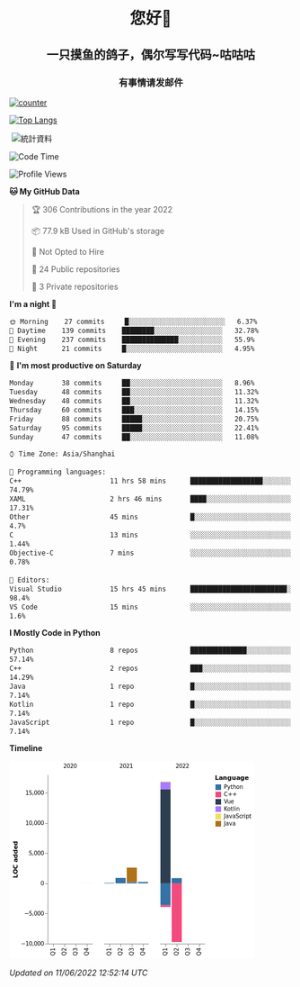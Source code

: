 

<!--
**kitUIN/kitUIN** is a ✨ _special_ ✨ repository because its `README.md` (this file) appears on your GitHub profile.

Here are some ideas to get you started:

- 🔭 I’m currently working on ...
- 🌱 I’m currently learning ...
- 👯 I’m looking to collaborate on ...
- 🤔 I’m looking for help with ...
- 💬 Ask me about ...
- 📫 How to reach me: ...
- 😄 Pronouns: ...
- ⚡ Fun fact: ...
-->
<h1 align="center">您好👋</h1>
<h2 align="center">一只摸鱼的鸽子，偶尔写写代码~咕咕咕</h2>
<h3 align="center">有事情请发邮件</h3>

[![counter](https://count.getloli.com/get/@KitUIN?theme=rule34)](https://count.getloli.com/)

[![Top Langs](https://github-readme-stats.vercel.app/api/top-langs/?username=kitUIN&show_icons=true&theme=gruvbox&locale=cn&layout=compact)](https://github.com/anuraghazra/github-readme-stats)

<p>&nbsp;<img align="center" src="https://github-readme-stats.vercel.app/api?username=kitUIN&show_icons=true&theme=gruvbox&locale=cn" alt="統計資料" /></p>


<!--START_SECTION:waka-->
![Code Time](http://img.shields.io/badge/Code%20Time-579%20hrs%2057%20mins-blue)

![Profile Views](http://img.shields.io/badge/Profile%20Views-1-blue)

**🐱 My GitHub Data** 

> 🏆 306 Contributions in the year 2022
 > 
> 📦 77.9 kB Used in GitHub's storage 
 > 
> 🚫 Not Opted to Hire
 > 
> 📜 24 Public repositories 
 > 
> 🔑 3 Private repositories  
 > 
**I'm a night 🦉** 

```text
🌞 Morning    27 commits     █░░░░░░░░░░░░░░░░░░░░░░░░   6.37% 
🌆 Daytime    139 commits    ████████░░░░░░░░░░░░░░░░░   32.78% 
🌃 Evening    237 commits    ██████████████░░░░░░░░░░░   55.9% 
🌙 Night      21 commits     █░░░░░░░░░░░░░░░░░░░░░░░░   4.95%

```
📅 **I'm most productive on Saturday** 

```text
Monday       38 commits     ██░░░░░░░░░░░░░░░░░░░░░░░   8.96% 
Tuesday      48 commits     ██░░░░░░░░░░░░░░░░░░░░░░░   11.32% 
Wednesday    48 commits     ██░░░░░░░░░░░░░░░░░░░░░░░   11.32% 
Thursday     60 commits     ███░░░░░░░░░░░░░░░░░░░░░░   14.15% 
Friday       88 commits     █████░░░░░░░░░░░░░░░░░░░░   20.75% 
Saturday     95 commits     █████░░░░░░░░░░░░░░░░░░░░   22.41% 
Sunday       47 commits     ██░░░░░░░░░░░░░░░░░░░░░░░   11.08%

```


```text
⌚︎ Time Zone: Asia/Shanghai

💬 Programming languages: 
C++                      11 hrs 58 mins      ██████████████████░░░░░░░   74.79% 
XAML                     2 hrs 46 mins       ████░░░░░░░░░░░░░░░░░░░░░   17.31% 
Other                    45 mins             █░░░░░░░░░░░░░░░░░░░░░░░░   4.7% 
C                        13 mins             ░░░░░░░░░░░░░░░░░░░░░░░░░   1.44% 
Objective-C              7 mins              ░░░░░░░░░░░░░░░░░░░░░░░░░   0.78%

📝 Editors: 
Visual Studio            15 hrs 45 mins      ████████████████████████░   98.4% 
VS Code                  15 mins             ░░░░░░░░░░░░░░░░░░░░░░░░░   1.6%

```

**I Mostly Code in Python** 

```text
Python                   8 repos             ██████████████░░░░░░░░░░░   57.14% 
C++                      2 repos             ███░░░░░░░░░░░░░░░░░░░░░░   14.29% 
Java                     1 repo              █░░░░░░░░░░░░░░░░░░░░░░░░   7.14% 
Kotlin                   1 repo              █░░░░░░░░░░░░░░░░░░░░░░░░   7.14% 
JavaScript               1 repo              █░░░░░░░░░░░░░░░░░░░░░░░░   7.14%

```


**Timeline**

![Chart not found](https://raw.githubusercontent.com/kitUIN/kitUIN/main/charts/bar_graph.png) 


 *Updated on 11/06/2022 12:52:14 UTC*
<!--END_SECTION:waka-->
